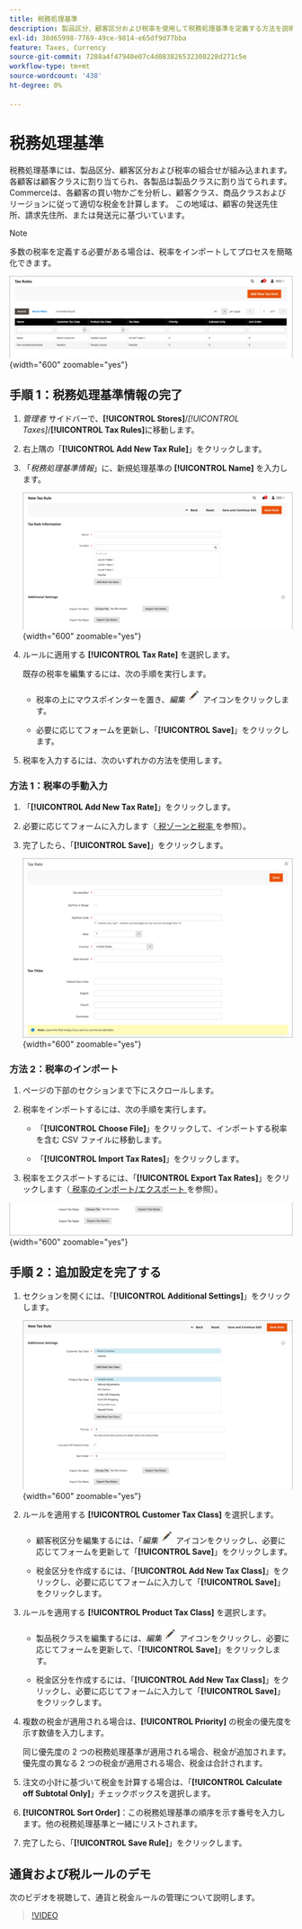 ```yaml
---
title: 税務処理基準
description: 製品区分、顧客区分および税率を使用して税務処理基準を定義する方法を説明します。
exl-id: 38d65998-7769-49ce-9814-e65df9d77bba
feature: Taxes, Currency
source-git-commit: 7288a4f47940e07c4d083826532308228d271c5e
workflow-type: tm+mt
source-wordcount: '438'
ht-degree: 0%

---
```


# 税務処理基準

税務処理基準には、製品区分、顧客区分および税率の組合せが組み込まれます。 各顧客は顧客クラスに割り当てられ、各製品は製品クラスに割り当てられます。 Commerceは、各顧客の買い物かごを分析し、顧客クラス、商品クラスおよびリージョンに従って適切な税金を計算します。 この地域は、顧客の発送先住所、請求先住所、または発送元に基づいています。

>[!NOTE]
>
>多数の税率を定義する必要がある場合は、税率をインポートしてプロセスを簡略化できます。

![ 税務ルール ](./assets/tax-rules.png){width="600" zoomable="yes"}

## 手順 1：税務処理基準情報の完了

1. _管理者_ サイドバーで、**[!UICONTROL Stores]**/_[!UICONTROL Taxes]_/**[!UICONTROL Tax Rules]**&#x200B;に移動します。

1. 右上隅の「**[!UICONTROL Add New Tax Rule]**」をクリックします。

1. 「_税務処理基準情報_」に、新規処理基準の **[!UICONTROL Name]** を入力します。

   ![ 税制上の措置情報 ](./assets/tax-rule-information.png){width="600" zoomable="yes"}

1. ルールに適用する **[!UICONTROL Tax Rate]** を選択します。

   既存の税率を編集するには、次の手順を実行します。

   - 税率の上にマウスポインターを置き、_編集_![ 鉛筆アイコン ](../assets/icon-edit-pencil.png) アイコンをクリックします。

   - 必要に応じてフォームを更新し、「**[!UICONTROL Save]**」をクリックします。

1. 税率を入力するには、次のいずれかの方法を使用します。

### 方法 1：税率の手動入力

1. 「**[!UICONTROL Add New Tax Rate]**」をクリックします。

1. 必要に応じてフォームに入力します（[ 税ゾーンと税率 ](tax-zones-rates.md) を参照）。

1. 完了したら、「**[!UICONTROL Save]**」をクリックします。

   ![ 新税率 ](./assets/tax-rate-create-new.png){width="600" zoomable="yes"}

### 方法 2：税率のインポート

1. ページの下部のセクションまで下にスクロールします。

1. 税率をインポートするには、次の手順を実行します。

   - 「**[!UICONTROL Choose File]**」をクリックして、インポートする税率を含む CSV ファイルに移動します。

   - 「**[!UICONTROL Import Tax Rates]**」をクリックします。

1. 税率をエクスポートするには、「**[!UICONTROL Export Tax Rates]**」をクリックします（[ 税率のインポート/エクスポート ](../systems/data-transfer-tax-rates.md) を参照）。

![ 輸出入税率 ](./assets/tax-rule-new-import-export.png){width="600" zoomable="yes"}

## 手順 2：追加設定を完了する

1. セクションを開くには、「**[!UICONTROL Additional Settings]**」をクリックします。

   ![ 税務処理基準の追加設定 ](./assets/tax-class-additional-settings.png){width="600" zoomable="yes"}

1. ルールを適用する **[!UICONTROL Customer Tax Class]** を選択します。

   - 顧客税区分を編集するには、「_編集_![ 鉛筆アイコン ](../assets/icon-edit-pencil.png) アイコンをクリックし、必要に応じてフォームを更新して「**[!UICONTROL Save]**」をクリックします。

   - 税金区分を作成するには、「**[!UICONTROL Add New Tax Class]**」をクリックし、必要に応じてフォームに入力して「**[!UICONTROL Save]**」をクリックします。

1. ルールを適用する **[!UICONTROL Product Tax Class]** を選択します。

   - 製品税クラスを編集するには、_編集_![ 鉛筆アイコン ](../assets/icon-edit-pencil.png) アイコンをクリックし、必要に応じてフォームを更新して、「**[!UICONTROL Save]**」をクリックします。

   - 税金区分を作成するには、「**[!UICONTROL Add New Tax Class]**」をクリックし、必要に応じてフォームに入力して「**[!UICONTROL Save]**」をクリックします。

1. 複数の税金が適用される場合は、**[!UICONTROL Priority]** の税金の優先度を示す数値を入力します。

   同じ優先度の 2 つの税務処理基準が適用される場合、税金が追加されます。 優先度の異なる 2 つの税金が適用される場合、税金は合計されます。

1. 注文の小計に基づいて税金を計算する場合は、「**[!UICONTROL Calculate off Subtotal Only]**」チェックボックスを選択します。

1. **[!UICONTROL Sort Order]**：この税務処理基準の順序を示す番号を入力します。他の税務処理基準と一緒にリストされます。

1. 完了したら、「**[!UICONTROL Save Rule]**」をクリックします。

## 通貨および税ルールのデモ

次のビデオを視聴して、通貨と税金ルールの管理について説明します。

>[!VIDEO](https://video.tv.adobe.com/v/3410213/?quality=12&learn=on&captions=jpn)
